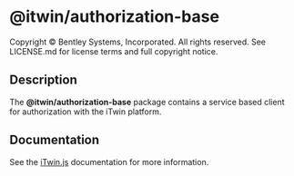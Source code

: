 # @itwin/authorization-base

Copyright © Bentley Systems, Incorporated. All rights reserved. See LICENSE.md for license terms and full copyright notice.

## Description

The __@itwin/authorization-base__ package contains a service based client for authorization with the iTwin platform.

## Documentation

See the [iTwin.js](https://www.itwinjs.org) documentation for more information.
